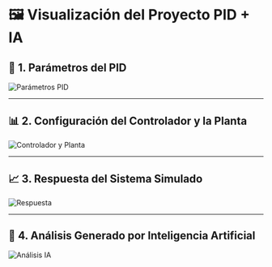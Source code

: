 # 🖼️ Visualización del Proyecto PID + IA

## 🔢 1. Parámetros del PID
![Parámetros PID](/parametros_PID.png)

---

## 📊 2. Configuración del Controlador y la Planta
![Controlador y Planta](/Controlador_planta.png)

---

## 📈 3. Respuesta del Sistema Simulado
![Respuesta](/Respuesta.png)

---

## 🤖 4. Análisis Generado por Inteligencia Artificial
![Análisis IA](/IA_respuesta.png)
